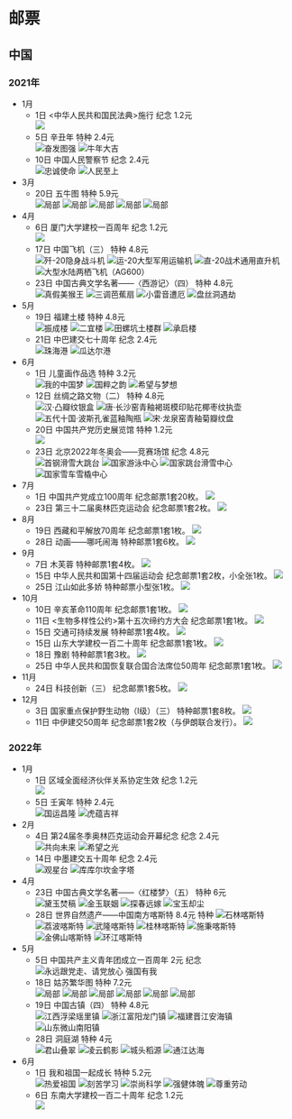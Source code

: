 #  邮票
## 中国
### 2021年
+ 1月
    + 1日 <中华人民共和国民法典>施行 纪念 1.2元  
    ![](2021/2021-2-225x300.jpg)
    + 5日 辛丑年 特种 2.4元  
    ![奋发图强](2021/2021-1-1-148x150.jpg)
    ![牛年大吉](2021/2021-1-2-150x150.jpg)
    + 10日 中国人民警察节 纪念 2.4元  
    ![忠诚使命](2021/2021-3-1-300x225.jpg)
    ![人民至上](2021/2021-3-2-300x224.jpg)
+ 3月
    + 20日 五牛图 特种 5.9元  
    ![局部](2021/2021-4-1-150x133.jpg)
    ![局部](2021/2021-4-2-150x120.jpg)
    ![局部](2021/2021-4-3-105x150.jpg)
    ![局部](2021/2021-4-4-147x150.jpg)
    ![局部](2021/2021-4-5-150x143.jpg)
+ 4月
    + 6日 厦门大学建校一百周年 纪念 1.2元  
    ![](2021/2021-5-296x300.jpg)
    + 17日 中国飞机（三） 特种 4.8元  
    ![歼-20隐身战斗机](2021/2021-6-1-150x91.jpg)
    ![运-20大型军用运输机](2021/2021-6-2-150x91.jpg)
    ![直-20战术通用直升机](2021/2021-6-3-150x91.jpg)
    ![大型水陆两栖飞机（AG600）](2021/2021-6-4-150x92.jpg)
    + 23日 中国古典文学名著——〈西游记〉（四） 特种 4.8元  
    ![真假美猴王](2021/2021-7-1-114x150.jpg)
    ![三调芭蕉扇](2021/2021-7-1-114x150.jpg)
    ![小雷音遭厄](2021/2021-7-1-114x150.jpg)
    ![盘丝洞遇劫](2021/2021-7-1-114x150.jpg)
+ 5月
    + 19日 福建土楼 特种 4.8元  
    ![振成楼](2021/2021-8-1-150x90.jpg)
    ![二宜楼](2021/2021-8-2-150x90.jpg)
    ![田螺坑土楼群](2021/2021-8-3-150x90.jpg)
    ![承启楼](2021/2021-8-4-150x90.jpg)
    + 21日 中巴建交七十周年 纪念 2.4元  
    ![珠海港](2021/2021-9-1-150x119.jpg)
    ![瓜达尔港](2021/2021-9-2-150x120.jpg)
+ 6月
    + 1日 儿童画作品选 特种 3.2元  
    ![我的中国梦](2021/2010-10-1-113x150.jpg)
    ![国粹之韵](2021/2010-10-2-114x150.jpg)
    ![希望与梦想](2021/2010-10-3-113x150.jpg)
    + 12日 丝绸之路文物（二） 特种 4.8元  
    ![汉·凸瓣纹银盒](2021/2021-11-1-113x150.jpg)
    ![唐·长沙窑青釉褐斑模印贴花椰枣纹执壶](2021/2021-11-2-113x150.jpg)
    ![五代十国·波斯孔雀蓝釉陶瓶](2021/2021-11-3-113x150.jpg)
    ![宋·龙泉窑青釉菊瓣纹盘](2021/2021-11-4-113x150.jpg)
    + 20日 中国共产党历史展览馆 特种 1.2元  
    ![](2021/2021-13-150x113.jpg)
    + 23日 北京2022年冬奥会——竞赛场馆 纪念 4.8元  
    ![首钢滑雪大跳台](2021/2021-12-1-150x90.jpg)
    ![国家游泳中心](2021/2021-12-2-150x90.jpg)
    ![国家跳台滑雪中心](2021/2021-12-3-150x91.jpg)
    ![国家雪车雪橇中心](2021/2021-12-4-150x90.jpg)
+ 7月
    + 1日 中国共产党成立100周年 纪念邮票1套20枚。
    ![](2021)
    + 23日 第三十二届奥林匹克运动会 纪念邮票1套2枚。
    ![](2021)
+ 8月
    + 19日 西藏和平解放70周年 纪念邮票1套1枚。
    ![](2021)
    + 28日 动画——哪吒闹海 特种邮票1套6枚。
    ![](2021)
+ 9月
    + 7日 木芙蓉 特种邮票1套4枚。
    ![](2021)
    + 15日 中华人民共和国第十四届运动会 纪念邮票1套2枚，小全张1枚。
    ![](2021)
    + 25日 江山如此多娇 特种邮票小型张1枚。
    ![](2021)
+ 10月
    + 10日 辛亥革命110周年 纪念邮票1套1枚。
    ![](2021)
    + 11日 <生物多样性公约>第十五次缔约方大会 纪念邮票1套1枚。
    ![](2021)
    + 15日 交通可持续发展 特种邮票1套4枚。
    ![](2021)
    + 15日 山东大学建校一百二十周年 纪念邮票1套1枚。
    ![](2021)
    + 18日 豫剧 特种邮票1套3枚。
    ![](2021)
    + 25日 中华人民共和国恢复联合国合法席位50周年 纪念邮票1套1枚。
    ![](2021)
+ 11月
    + 24日 科技创新（三） 纪念邮票1套5枚。
    ![](2021)
+ 12月
    + 3日 国家重点保护野生动物（I级）（三） 特种邮票1套8枚。
    ![](2021)
    + 11日 中伊建交50周年 纪念邮票1套2枚（与伊朗联合发行）。
    ![](2021)
### 2022年
+ 1月
    + 1日 区域全面经济伙伴关系协定生效 纪念 1.2元  
    ![](2022/2022-2-150x90.jpg)
    + 5日 壬寅年 特种 2.4元  
    ![国运昌隆](2022/2022-1-1-150x150.jpg)
    ![虎蕴吉祥](2022/2022-1-2-150x150.jpg)
+ 2月
    + 4日 第24届冬季奥林匹克运动会开幕纪念 纪念 2.4元  
    ![共向未来](2022/2022-4-1-150x89.jpg)
    ![希望之光](2022/2022-4-2-150x90.jpg)
    + 14日 中墨建交五十周年 纪念 2.4元  
    ![观星台](2022/2022-5-1-150x113.jpg)
    ![库库尔坎金字塔](2022/2022-5-2-150x111.jpg)
+ 4月
    + 23日 中国古典文学名著——〈红楼梦〉（五） 特种 6元  
    ![黛玉焚稿](2022/2022-3-1-111x150.jpeg)
    ![金玉联姻](2022/2022-3-2-111x150.jpeg)
    ![探春远嫁](2022/2022-3-3-111x150.jpeg)
    ![宝玉却尘](2022/2022-3-4-111x150.jpeg)
    + 28日 世界自然遗产——中国南方喀斯特 8.4元  特种 
    ![石林喀斯特](2022/2022-6-1-150x90.jpg)
    ![荔波喀斯特](2022/2022-6-2-150x90.jpg)
    ![武隆喀斯特](2022/2022-6-3-150x90.jpg)
    ![桂林喀斯特](2022/2022-6-4-150x90.jpg)
    ![施秉喀斯特](2022/2022-6-5-150x90.jpg)
    ![金佛山喀斯特](2022/2022-6-6-150x90.jpg)
    ![环江喀斯特](2022/2022-6-7-150x90.jpg)
+ 5月
    + 5日 中国共产主义青年团成立一百周年 2元 纪念 
    ![永远跟党走、请党放心 强国有我](2022/2022-7-300x117.jpg)
    + 18日 姑苏繁华图 特种 7.2元  
    ![局部](2022/2022-8-1-150x57.jpg)
    ![局部](2022/2022-8-2-150x57.jpg)
    ![局部](2022/2022-8-3-150x57.jpg)
    ![局部](2022/2022-8-4-150x57.jpg)
    ![局部](2022/2022-8-5-150x57.jpg)
    ![局部](2022/2022-8-6-150x57.jpg)
    + 19日 中国古镇（四） 特种  4.8元  
    ![江西浮梁瑶里镇](2022/2022-9-1-150x90.jpg)
    ![浙江富阳龙门镇](2022/2022-9-2-150x90.jpg)
    ![福建晋江安海镇](2022/2022-9-3-150x90.jpg)
    ![山东微山南阳镇](2022/2022-9-4-150x90.jpg)
    + 28日 洞庭湖 特种 4元  
    ![君山叠翠](2022/2022-10-1-150x91.jpg)
    ![凌云鹤影](2022/2022-10-2-150x91.jpg)
    ![城头稻源](2022/2022-10-3-150x91.jpg)
    ![通江达海](2022/2022-10-4-150x91.jpg)
+ 6月
    + 1日 我和祖国一起成长 特种 5.2元  
    ![热爱祖国](2022/2022-11-1-150x113.jpg)
    ![刻苦学习](2022/2022-11-2-150x114.jpg)
    ![崇尚科学](2022/2022-11-3-150x113.jpg)
    ![强健体魄](2022/2022-11-4-150x113.jpg)
    ![尊重劳动](2022/2022-11-5-150x113.jpg)
    + 6日 东南大学建校一百二十周年 纪念 1.2元  
    ![](2022/2022-12-300x199.jpeg)

